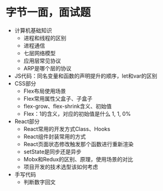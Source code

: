 字节一面，面试题
==
+ 计算机基础知识
    + 进程和线程的区别
    + 进程通信
    + 七层网络模型
    + 应用层常见协议
    + ARP是哪个层的协议
+ JS代码：同名变量和函数的声明提升的顺序，let和var的区别
+ CSS部分
    + Flex布局使用场景
    + Flex常用属性父盒子、子盒子
    + flex-grow、flex-shrink含义、初始值
    + Flex：1的含义，对应的初始值是什么 1, 1, 0%
+ React部分
    + React常用的开发方式Class、Hooks
    + React组件封装常用的方式
    + React页面状态修改触发那个函数进行重新渲染
    + setState是同步还是异步
    + Mobx和Redux的区别、原理，使用场景的对比
    + 项目开发的技术选型该如何考虑
+ 手写代码
    + 判断数字回文